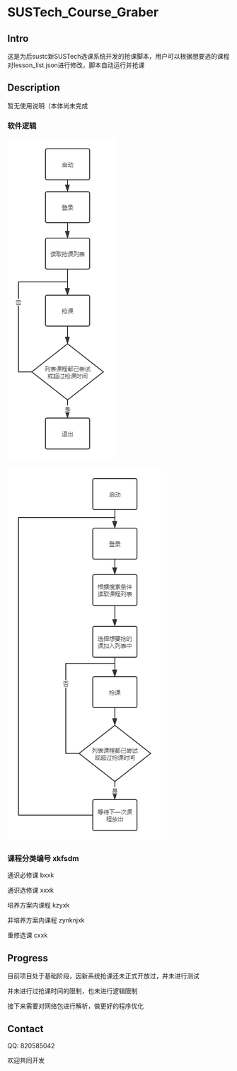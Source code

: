# SUSTech_Course_Graber

## Intro

这是为后sustc新SUSTech选课系统开发的抢课脚本，用户可以根据想要选的课程对lesson_list.json进行修改，脚本自动运行并抢课

## Description

暂无使用说明（本体尚未完成

### 软件逻辑

![基础版](基础版.png)

![高级版](高级版.png)

### 课程分类编号 xkfsdm

通识必修课 bxxk

通识选修课  xxxk

培养方案内课程  kzyxk

非培养方案内课程  zynknjxk

重修选课  cxxk

## Progress

目前项目处于基础阶段，因新系统抢课还未正式开放过，并未进行测试

并未进行过抢课时间的限制，也未进行逻辑限制

接下来需要对网络包进行解析，做更好的程序优化

## Contact

QQ: 820585042

欢迎共同开发

